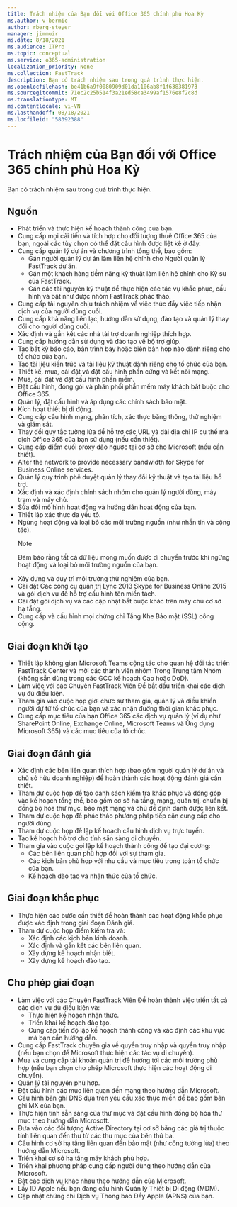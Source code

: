 ```yaml
---
title: Trách nhiệm của Bạn đối với Office 365 chính phủ Hoa Kỳ
ms.author: v-bermic
author: rberg-steyer
manager: jimmuir
ms.date: 8/18/2021
ms.audience: ITPro
ms.topic: conceptual
ms.service: o365-administration
localization_priority: None
ms.collection: FastTrack
description: Bạn có trách nhiệm sau trong quá trình thực hiện.
ms.openlocfilehash: be41b6a9f0080909d01da1106ab8f1f638381973
ms.sourcegitcommit: 71ec2c25b514f3a21ed58ca3499af1576e8f2c8d
ms.translationtype: MT
ms.contentlocale: vi-VN
ms.lasthandoff: 08/18/2021
ms.locfileid: "58392388"
---
```

# <a name="your-responsibilities-for-office-365-us-government"></a>Trách nhiệm của Bạn đối với Office 365 chính phủ Hoa Kỳ

Bạn có trách nhiệm sau trong quá trình thực hiện.
  
## <a name="general"></a>Nguồn

- Phát triển và thực hiện kế hoạch thành công của bạn.   
- Cung cấp mọi cải tiến và tích hợp cho đối tượng thuê Office 365 của bạn, ngoài các tùy chọn có thể đặt cấu hình được liệt kê ở đây.    
- Cung cấp quản lý dự án và chương trình tổng thể, bao gồm:     
  - Gán người quản lý dự án làm liên hệ chính cho Người quản lý FastTrack dự án.   
  - Gán một khách hàng tiềm năng kỹ thuật làm liên hệ chính cho Kỹ sư của FastTrack.  
  - Gán các tài nguyên kỹ thuật để thực hiện các tác vụ khắc phục, cấu hình và bật như được nhóm FastTrack phác thảo.   
- Cung cấp tài nguyên chịu trách nhiệm về việc thúc đẩy việc tiếp nhận dịch vụ của người dùng cuối.    
- Cung cấp khả năng liên lạc, hướng dẫn sử dụng, đào tạo và quản lý thay đổi cho người dùng cuối.    
- Xác định và gắn kết các nhà tài trợ doanh nghiệp thích hợp.     
- Cung cấp hướng dẫn sử dụng và đào tạo về bộ trợ giúp.     
- Tạo bất kỳ báo cáo, bản trình bày hoặc biên bản họp nào dành riêng cho tổ chức của bạn.     
- Tạo tài liệu kiến trúc và tài liệu kỹ thuật dành riêng cho tổ chức của bạn.     
- Thiết kế, mua, cài đặt và đặt cấu hình phần cứng và kết nối mạng.    
- Mua, cài đặt và đặt cấu hình phần mềm.     
- Đặt cấu hình, đóng gói và phân phối phần mềm máy khách bắt buộc cho Office 365.    
- Quản lý, đặt cấu hình và áp dụng các chính sách bảo mật.    
- Kích hoạt thiết bị di động.    
- Cung cấp cấu hình mạng, phân tích, xác thực băng thông, thử nghiệm và giám sát. 
- Thay đổi quy tắc tường lửa để hỗ trợ các URL và dải địa chỉ IP cụ thể mà dịch Office 365 của bạn sử dụng (nếu cần thiết).
- Cung cấp điểm cuối proxy đảo ngược tại cơ sở cho Microsoft (nếu cần thiết).     
- Alter the network to provide necessary bandwidth for Skype for Business Online services.   
- Quản lý quy trình phê duyệt quản lý thay đổi kỹ thuật và tạo tài liệu hỗ trợ.    
- Xác định và xác định chính sách nhóm cho quản lý người dùng, máy trạm và máy chủ.    
- Sửa đổi mô hình hoạt động và hướng dẫn hoạt động của bạn.   
- Thiết lập xác thực đa yếu tố.   
- Ngừng hoạt động và loại bỏ các môi trường nguồn (như nhắn tin và cộng tác). 
    > [!NOTE]
    > Đảm bảo rằng tất cả dữ liệu mong muốn được di chuyển trước khi ngừng hoạt động và loại bỏ môi trường nguồn của bạn.   
- Xây dựng và duy trì môi trường thử nghiệm của bạn.  
- Cài đặt Các công cụ quản trị Lync 2013 Skype for Business Online 2015 và gói dịch vụ để hỗ trợ cấu hình tên miền tách.    
- Cài đặt gói dịch vụ và các cập nhật bắt buộc khác trên máy chủ cơ sở hạ tầng.     
- Cung cấp và cấu hình mọi chứng chỉ Tầng Khe Bảo mật (SSL) công cộng. 
    
## <a name="initiate-phase"></a>Giai đoạn khởi tạo

- Thiết lập không gian Microsoft Teams cộng tác cho quan hệ đối tác triển FastTrack Center và mời các thành viên nhóm Trong Trung tâm Nhóm (không sẵn dùng trong các GCC kế hoạch Cao hoặc DoD).   
- Làm việc với các Chuyên FastTrack Viên Để bắt đầu triển khai các dịch vụ đủ điều kiện.    
- Tham gia vào cuộc họp giới chức sự tham gia, quản lý và điều khiển người dự từ tổ chức của bạn và xác nhận đường thời gian khắc phục.    
- Cung cấp mục tiêu của bạn Office 365 các dịch vụ quản lý (ví dụ như SharePoint Online, Exchange Online, Microsoft Teams và Ứng dụng Microsoft 365) và các mục tiêu của tổ chức.
    
## <a name="assess-phase"></a>Giai đoạn đánh giá

- Xác định các bên liên quan thích hợp (bao gồm người quản lý dự án và chủ sở hữu doanh nghiệp) để hoàn thành các hoạt động đánh giá cần thiết.    
- Tham dự cuộc họp để tạo danh sách kiểm tra khắc phục và đóng góp vào kế hoạch tổng thể, bao gồm cơ sở hạ tầng, mạng, quản trị, chuẩn bị đồng bộ hóa thư mục, bảo mật mạng và chủ đề định danh được liên kết. 
- Tham dự cuộc họp để phác thảo phương pháp tiếp cận cung cấp cho người dùng.     
- Tham dự cuộc họp để lập kế hoạch cấu hình dịch vụ trực tuyến.    
- Tạo kế hoạch hỗ trợ cho tính sẵn sàng di chuyển.    
- Tham gia vào cuộc gọi lập kế hoạch thành công để tạo đại cương:   
  - Các bên liên quan phù hợp đối với sự tham gia.   
  - Các kịch bản phù hợp với nhu cầu và mục tiêu trong toàn tổ chức của bạn.   
  - Kế hoạch đào tạo và nhận thức của tổ chức.
    
## <a name="remediate-phase"></a>Giai đoạn khắc phục

- Thực hiện các bước cần thiết để hoàn thành các hoạt động khắc phục được xác định trong giai đoạn Đánh giá.  
- Tham dự cuộc họp điểm kiểm tra và:   
  - Xác định các kịch bản kinh doanh.  
  - Xác định và gắn kết các bên liên quan.  
  - Xây dựng kế hoạch nhận biết. 
  - Xây dựng kế hoạch đào tạo.
    
## <a name="enable-phase"></a>Cho phép giai đoạn

- Làm việc với các Chuyên FastTrack Viên Để hoàn thành việc triển tất cả các dịch vụ đủ điều kiện và:  
  - Thực hiện kế hoạch nhận thức.   
  - Triển khai kế hoạch đào tạo.   
  - Cung cấp tiến độ lập kế hoạch thành công và xác định các khu vực mà bạn cần hướng dẫn.  
- Cung cấp FastTrack chuyên gia về quyền truy nhập và quyền truy nhập (nếu bạn chọn để Microsoft thực hiện các tác vụ di chuyển).   
- Mua và cung cấp tài khoản quản trị để hướng tới các môi trường phù hợp (nếu bạn chọn cho phép Microsoft thực hiện các hoạt động di chuyển).    
- Quản lý tài nguyên phù hợp.     
- Đặt cấu hình các mục liên quan đến mạng theo hướng dẫn Microsoft.    
- Cấu hình bản ghi DNS dựa trên yêu cầu xác thực miền để bao gồm bản ghi MX của bạn.    
- Thực hiện tính sẵn sàng của thư mục và đặt cấu hình đồng bộ hóa thư mục theo hướng dẫn Microsoft.   
- Đưa vào các đối tượng Active Directory tại cơ sở bằng các giá trị thuộc tính liên quan đến thư từ các thư mục của bên thứ ba.    
- Cấu hình cơ sở hạ tầng liên quan đến bảo mật (như cổng tường lửa) theo hướng dẫn Microsoft.    
- Triển khai cơ sở hạ tầng máy khách phù hợp.   
- Triển khai phương pháp cung cấp người dùng theo hướng dẫn của Microsoft.    
- Bật các dịch vụ khác nhau theo hướng dẫn của Microsoft.    
- Lấy ID Apple nếu bạn đang cấu hình Quản lý Thiết bị Di động (MDM).   
- Cập nhật chứng chỉ Dịch vụ Thông báo Đẩy Apple (APNS) của bạn.
  